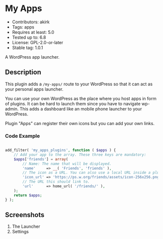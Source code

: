 # My Apps

- Contributors: akirk
- Tags: apps
- Requires at least: 5.0
- Tested up to: 6.8
- License: GPL-2.0-or-later
- Stable tag: 1.0.1

A WordPress app launcher.

## Description

This plugin adds a `/my-apps/` route to your WordPress so that it can act as your personal apps launcher.

You can use your own WordPress as the place where you host apps in form of plugins. It can be hard to launch them since you have to navigate wp-admin. This adds a dashboard like an mobile phone launcher to your WordPress.

Plugin "Apps" can register their own icons but you can add your own links.

### Code Example

```php

add_filter( 'my_apps_plugins', function ( $apps ) {
    // Add your app to the array. These three keys are mandatory:
    $apps['friends'] = array(
        // Name: The name that will be displayed.
        'name'     => __( 'Friends', 'friends' ),
        // The icon as a URL. You can also use a local URL inside a plugin, using `plugins_url()`.
        'icon_url' => 'https://ps.w.org/friends/assets/icon-256x256.png',
        // The URL this should link to.
        'url'      => home_url( '/friends/' ),
    );
    return $apps;
} );
```

## Screenshots

1. The Launcher
2. Settings

